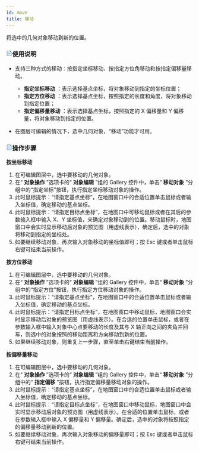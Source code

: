 ```yaml
---
id: move
title: 移动  
---  
```

将选中的几何对象移动到新的位置。

### ![](../../../img/read.gif)使用说明

  * 支持三种方式的移动：按指定坐标移动、按指定方位角移动和按指定偏移量移动。  

    * **指定坐标移动** ：表示选择基点坐标，将对象移动到指定的坐标位置；
    * **指定方位移动** ：表示选择基点坐标，按照指定的长度和角度，将对象移动到指定位置；
    * **指定偏移量移动** ：表示选择基点坐标，按照指定的 X 偏移量和 Y 偏移量，将对象移动到指定的位置。
  * 在图层可编辑的情况下，选中几何对象，“移动”功能才可用。

### ![](../../../img/read.gif)操作步骤

**按坐标移动**

  1. 在可编辑图层中，选中要移动的几何对象。
  2. 在“ **对象操作** ”选项卡的“ **对象编辑** ”组的 Gallery 控件中，单击“ **移动对象** ”分组中的“指定坐标”按钮，执行指定坐标移动对象的操作。
  3. 此时鼠标提示：“请指定基点坐标”，在地图窗口中的合适位置单击鼠标或者输入坐标值，确定移动的基点坐标。
  4. 此时鼠标提示：“请指定目标点坐标”，在地图口中可移动鼠标或者在其后的参数输入框中输入 X、Y 坐标值，来确定对象移动到的位置。移动鼠标时，地图窗口中会实时显示移动后对象的预览图（用虚线表示），确定后，选中的对象将移动到指定的坐标处。
  5. 如要继续移动对象，再次输入对象移动的坐标值即可；按 Esc 键或者单击鼠标右键可结束当前操作。

**按方位移动**

  1. 在可编辑图层中，选中要移动的几何对象。
  2. 在“ **对象操作** ”选项卡的“ **对象编辑** ”组的 Gallery 控件中，单击“ **移动对象** ”分组中的“指定方位”按钮，执行指定方位移动对象的操作。
  3. 此时鼠标提示：“请指定基点坐标”，在地图窗口中的合适位置单击鼠标或者输入坐标值，确定移动的基点坐标。
  4. 此时鼠标提示：“请指定目标点坐标”，在地图窗口中移动鼠标，地图窗口会实时显示移动后对象的预览图（用虚线表示）。在合适的位置单击鼠标，或者在参数输入框中输入对象中心点要移动的长度及其与 X 轴正向之间的夹角并回车，则选中的对象按照的移动距离和方向移动到新的位置。
  5. 如果继续移动对象，则重复上一步骤，直至单击右键结束当前操作。

**按偏移量移动**

  1. 在可编辑图层中，选中要移动的几何对象。
  2. 在“ **对象操作** ”选项卡的“ **对象编辑** ”组的 Gallery 控件中，单击“ **移动对象** ”分组中的“ **指定偏移** ”按钮，执行指定偏移量移动对象的操作。
  3. 此时鼠标提示：“请指定基点坐标”，在地图窗口中的合适位置单击鼠标或者输入坐标值，确定移动的基点坐标。
  4. 此时鼠标提示：“请指定目标点坐标”，在地图窗口中移动鼠标，地图窗口中会实时显示移动后对象的预览图（用虚线表示）。在合适的位置单击鼠标，或者在参数输入框中输入 X 偏移量和 Y 偏移量。确定后，选中的对象将按照指定的偏移量移动到新的位置。
  5. 如要继续移动对象，再次输入对象移动的偏移量即可；按 Esc 键或者单击鼠标右键可结束当前操作。



